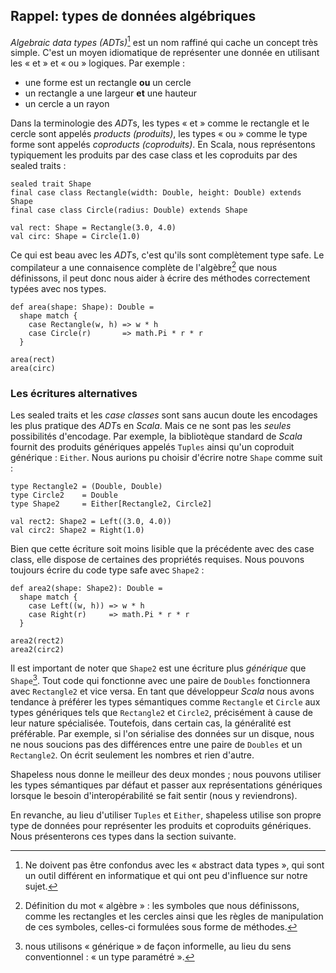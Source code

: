 ## Rappel: types de données algébriques

*Algebraic data types (*ADT*s)*[^adts]
est un nom raffiné qui cache un concept très simple.
C'est un moyen idiomatique de représenter une donnée
en utilisant les « et » et « ou » logiques. Par exemple :


 - une forme est un rectangle **ou** un cercle
 - un rectangle a une largeur **et** une hauteur
 - un cercle a un rayon

[^adts]: Ne doivent pas être confondus avec les « abstract data types »,
qui sont un outil différent en informatique et qui ont
peu d'influence sur notre sujet.

Dans la terminologie des *ADT*s,
les types « et » comme le rectangle et le cercle sont appelés *products (produits)*,
les types « ou » comme le type forme sont appelés *coproducts (coproduits)*.
En Scala, nous représentons typiquement les produits par des case class
et les coproduits par des sealed traits :


```tut:book:silent
sealed trait Shape
final case class Rectangle(width: Double, height: Double) extends Shape
final case class Circle(radius: Double) extends Shape

val rect: Shape = Rectangle(3.0, 4.0)
val circ: Shape = Circle(1.0)
```

Ce qui est beau avec les *ADT*s, c'est qu'ils sont complètement type safe.
Le compilateur a une connaisence complète de l'algèbre[^algebra]
que nous définissons, il peut donc nous aider à écrire des méthodes
correctement typées avec nos types.

[^algebra]: Définition du mot « algèbre » : les symboles que nous définissons, comme les rectangles et les cercles ainsi que les règles de manipulation de ces symboles, celles-ci formulées sous forme de méthodes.

```tut:book:silent
def area(shape: Shape): Double =
  shape match {
    case Rectangle(w, h) => w * h
    case Circle(r)       => math.Pi * r * r
  }
```

```tut:book
area(rect)
area(circ)
```

### Les écritures alternatives

Les sealed traits et les *case classes* sont sans aucun doute
les encodages les plus pratique des *ADT*s en *Scala*.
Mais ce ne sont pas les *seules* possibilités d'encodage.
Par exemple, la bibliotèque standard de *Scala* fournit
des produits génériques appelés `Tuples`
ainsi qu'un coproduit générique : `Either`.
Nous aurions pu choisir d'écrire notre `Shape` comme suit :

```tut:book:silent
type Rectangle2 = (Double, Double)
type Circle2    = Double
type Shape2     = Either[Rectangle2, Circle2]

val rect2: Shape2 = Left((3.0, 4.0))
val circ2: Shape2 = Right(1.0)
```
Bien que cette écriture soit moins lisible que la précédente avec des case class,
elle dispose de certaines des propriétés requises.
Nous pouvons toujours écrire du code type safe avec `Shape2` :

```tut:book:silent
def area2(shape: Shape2): Double =
  shape match {
    case Left((w, h)) => w * h
    case Right(r)     => math.Pi * r * r
  }
```

```tut:book
area2(rect2)
area2(circ2)
```

Il est important de noter que `Shape2` est une écriture plus *générique* que `Shape`[^generic].
Tout code qui fonctionne avec une paire de `Doubles`
fonctionnera avec `Rectangle2` et vice versa.
En tant que développeur *Scala* nous avons tendance à préférer
les types sémantiques comme `Rectangle` et `Circle`
aux types génériques tels que `Rectangle2` et `Circle2`,
précisément à cause de leur nature spécialisée.
Toutefois, dans certain cas, la généralité est préférable.
Par exemple, si l'on sérialise des données sur un disque,
nous ne nous soucions pas des différences entre une paire de `Doubles`
et un `Rectangle2`. On écrit seulement les nombres et rien d'autre.

Shapeless nous donne le meilleur des deux mondes ;
nous pouvons utiliser les types sémantiques par défaut
et passer aux représentations génériques lorsque le besoin
d'interopérabilité se fait sentir (nous y reviendrons).

En revanche, au lieu d'utiliser `Tuples` et `Either`,
shapeless utilise son propre type de données pour
représenter les produits et coproduits génériques.
Nous présenterons ces types dans la section suivante.

[^generic]: nous utilisons « générique » de façon informelle,
au lieu du sens conventionnel : « un type paramétré ».
